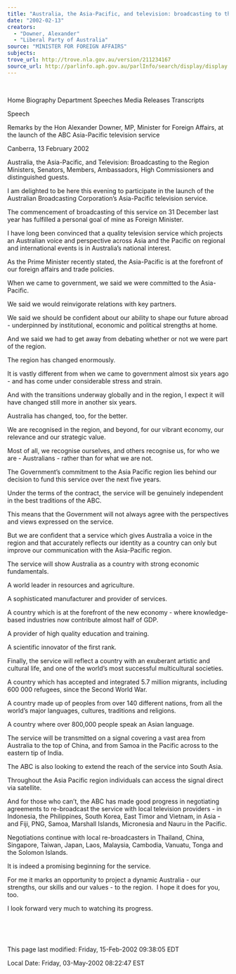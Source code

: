 ```yaml
---
title: "Australia, the Asia-Pacific, and television: broadcasting to the region: remarks at the launch of the ABC Asia-Pacific television service, Canberra: speech."
date: "2002-02-13"
creators:
  - "Downer, Alexander"
  - "Liberal Party of Australia"
source: "MINISTER FOR FOREIGN AFFAIRS"
subjects:
trove_url: http://trove.nla.gov.au/version/211234167
source_url: http://parlinfo.aph.gov.au/parlInfo/search/display/display.w3p;query=Id%3A%22media/pressrel/D9G66%22
---
```


  

 Home Biography Department Speeches Media Releases Transcripts

 Speech

 Remarks by the Hon Alexander Downer, MP, Minister for Foreign Affairs, at the launch of the ABC Asia-Pacific television service

 Canberra, 13 February 2002

 Australia, the Asia-Pacific, and Television: Broadcasting to the Region Ministers, Senators, Members, Ambassadors, High Commissioners and distinguished guests.

 I am delighted to be here this evening to participate in the launch of the Australian Broadcasting Corporation’s Asia-Pacific television service. 

 The commencement of broadcasting of this service on 31 December last year has fulfilled a personal goal of mine as Foreign Minister.  

 I have long been convinced that a quality television service which projects an Australian voice and perspective across Asia and the Pacific on regional and international events is in Australia’s national interest.

 As the Prime Minister recently stated, the Asia-Pacific is at the forefront of our foreign affairs and trade policies.

 When we came to government, we said we were committed to the Asia-Pacific.

 We said we would reinvigorate relations with key partners. 

 We said we should be confident about our ability to shape our future abroad - underpinned by institutional, economic and political strengths at home. 

 And we said we had to get away from debating whether or not we were part of the region.

 The region has changed enormously. 

 It is vastly different from when we came to government almost six years ago - and has come under considerable stress and strain. 

 And with the transitions underway globally and in the region, I expect it will have changed still more in another six years.

 Australia has changed, too, for the better.

 We are recognised in the region, and beyond, for our vibrant economy, our relevance and our strategic value. 

 Most of all, we recognise ourselves, and others recognise us, for who we are - Australians - rather than for what we are not.

 The Government’s commitment to the Asia Pacific region lies behind our decision to fund this service over the next five years. 

 Under the terms of the contract, the service will be genuinely independent in the best traditions of the ABC. 

 This means that the Government will not always agree with the perspectives and views expressed on the service. 

 But we are confident that a service which gives Australia a voice in the region and that accurately reflects our identity as a country can only but improve our communication with the Asia-Pacific region.

 The service will show Australia as a country with strong economic fundamentals. 

 A world leader in resources and agriculture. 

 A sophisticated manufacturer and provider of services. 

 A country which is at the forefront of the new economy - where knowledge-based industries now contribute almost half of GDP. 

 A provider of high quality education and training. 

 A scientific innovator of the first rank. 

 Finally, the service will reflect a country with an exuberant artistic and cultural life, and one of the world’s most successful multicultural societies. 

 A country which has accepted and integrated 5.7 million migrants, including 600 000 refugees, since the Second World War. 

 A country made up of peoples from over 140 different nations, from all the world’s major languages, cultures, traditions and religions. 

 A country where over 800,000 people speak an Asian language.

 The service will be transmitted on a signal covering a vast area from Australia to the top of China, and from Samoa in the Pacific across to the eastern tip of India. 

 The ABC is also looking to extend the reach of the service into South Asia.

 Throughout the Asia Pacific region individuals can access the signal direct via satellite. 

 And for those who can’t, the ABC has made good progress in negotiating agreements to re-broadcast the service with local television providers - in Indonesia, the Philippines, South Korea, East Timor and Vietnam, in Asia -and Fiji, PNG, Samoa, Marshall Islands, Micronesia and Nauru in the Pacific. 

 Negotiations continue with local re-broadcasters in Thailand, China, Singapore, Taiwan, Japan, Laos, Malaysia, Cambodia, Vanuatu, Tonga and the Solomon Islands.

 It is indeed a promising beginning for the service. 

 For me it marks an opportunity to project a dynamic Australia - our strengths, our skills and our values - to the region.  I hope it does for you, too. 

 I look forward very much to watching its progress.

  

  

 This page last modified: Friday, 15-Feb-2002 09:38:05 EDT

 Local Date: Friday, 03-May-2002 08:22:47 EST

  

